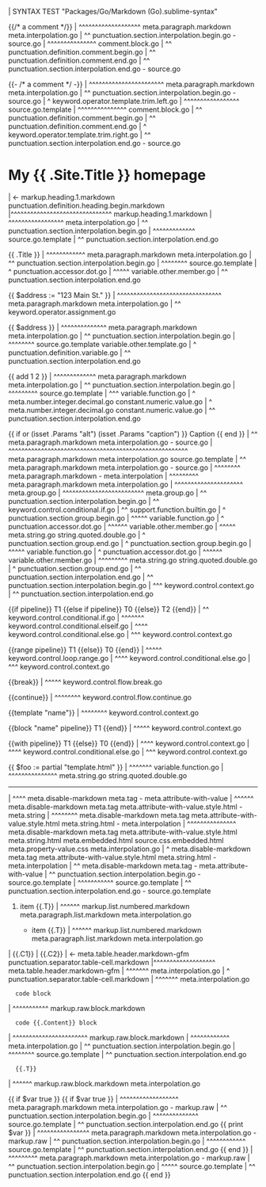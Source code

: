 | SYNTAX TEST "Packages/Go/Markdown (Go).sublime-syntax"

<!-- Comments -->

  {{/* a comment */}}
| ^^^^^^^^^^^^^^^^^^^ meta.paragraph.markdown meta.interpolation.go
| ^^ punctuation.section.interpolation.begin.go - source.go
|   ^^^^^^^^^^^^^^^ comment.block.go
|   ^^ punctuation.definition.comment.begin.go
|                ^^ punctuation.definition.comment.end.go
|                  ^^ punctuation.section.interpolation.end.go - source.go

  {{- /* a comment */ -}}
| ^^^^^^^^^^^^^^^^^^^^^^^ meta.paragraph.markdown meta.interpolation.go
| ^^ punctuation.section.interpolation.begin.go - source.go
|   ^ keyword.operator.template.trim.left.go
|    ^^^^^^^^^^^^^^^^^ source.go.template
|     ^^^^^^^^^^^^^^^ comment.block.go
|     ^^ punctuation.definition.comment.begin.go
|                  ^^ punctuation.definition.comment.end.go
|                     ^ keyword.operator.template.trim.right.go
|                      ^^ punctuation.section.interpolation.end.go - source.go


# My {{ .Site.Title }} homepage
| <- markup.heading.1.markdown punctuation.definition.heading.begin.markdown
|^^^^^^^^^^^^^^^^^^^^^^^^^^^^^^^ markup.heading.1.markdown
|    ^^^^^^^^^^^^^^^^^ meta.interpolation.go
|    ^^ punctuation.section.interpolation.begin.go
|      ^^^^^^^^^^^^^ source.go.template
|                   ^^ punctuation.section.interpolation.end.go

<!-- Predefined Variables -->

  {{ .Title }}
| ^^^^^^^^^^^^ meta.paragraph.markdown meta.interpolation.go
| ^^ punctuation.section.interpolation.begin.go
|   ^^^^^^^^ source.go.template
|    ^ punctuation.accessor.dot.go
|     ^^^^^ variable.other.member.go
|           ^^ punctuation.section.interpolation.end.go

<!-- Local Variables -->

  {{ $address := "123 Main St." }}
| ^^^^^^^^^^^^^^^^^^^^^^^^^^^^^^^^ meta.paragraph.markdown meta.interpolation.go
|             ^^ keyword.operator.assignment.go

  {{ $address }}
| ^^^^^^^^^^^^^^ meta.paragraph.markdown meta.interpolation.go
| ^^ punctuation.section.interpolation.begin.go
|    ^^^^^^^^ source.go.template variable.other.template.go
|    ^ punctuation.definition.variable.go
|             ^^ punctuation.section.interpolation.end.go

<!-- Functions -->

  {{ add 1 2 }}
| ^^^^^^^^^^^^^ meta.paragraph.markdown meta.interpolation.go
| ^^ punctuation.section.interpolation.begin.go
|   ^^^^^^^^^ source.go.template
|    ^^^ variable.function.go
|        ^ meta.number.integer.decimal.go constant.numeric.value.go
|          ^ meta.number.integer.decimal.go constant.numeric.value.go
|            ^^ punctuation.section.interpolation.end.go

<!-- Groups -->

  {{ if or (isset .Params "alt") (isset .Params "caption") }} Caption {{ end }}
| ^^ meta.paragraph.markdown meta.interpolation.go - source.go
|   ^^^^^^^^^^^^^^^^^^^^^^^^^^^^^^^^^^^^^^^^^^^^^^^^^^^^^^^ meta.paragraph.markdown meta.interpolation.go source.go.template
|                                                          ^^ meta.paragraph.markdown meta.interpolation.go - source.go
|                                                             ^^^^^^^^ meta.paragraph.markdown - meta.interpolation
|                                                                     ^^^^^^^^^ meta.paragraph.markdown meta.interpolation.go
|          ^^^^^^^^^^^^^^^^^^^^^ meta.group.go
|                                ^^^^^^^^^^^^^^^^^^^^^^^^^ meta.group.go
| ^^ punctuation.section.interpolation.begin.go
|    ^^ keyword.control.conditional.if.go
|       ^^ support.function.builtin.go
|          ^ punctuation.section.group.begin.go
|           ^^^^^ variable.function.go
|                 ^ punctuation.accessor.dot.go
|                  ^^^^^^ variable.other.member.go
|                         ^^^^^ meta.string.go string.quoted.double.go
|                              ^ punctuation.section.group.end.go
|                                ^ punctuation.section.group.begin.go
|                                 ^^^^^ variable.function.go
|                                       ^ punctuation.accessor.dot.go
|                                        ^^^^^^ variable.other.member.go
|                                               ^^^^^^^^^ meta.string.go string.quoted.double.go
|                                                        ^ punctuation.section.group.end.go
|                                                          ^^ punctuation.section.interpolation.end.go
|                                                                     ^^ punctuation.section.interpolation.begin.go
|                                                                        ^^^ keyword.control.context.go
|                                                                            ^^ punctuation.section.interpolation.end.go

<!-- Keywords -->

{{if pipeline}} T1 {{else if pipeline}} T0 {{else}} T2 {{end}}
| ^^ keyword.control.conditional.if.go
|                    ^^^^^^^ keyword.control.conditional.elseif.go
|                                            ^^^^ keyword.control.conditional.else.go
|                                                        ^^^ keyword.control.context.go

{{range pipeline}} T1 {{else}} T0 {{end}}
| ^^^^^ keyword.control.loop.range.go
|                       ^^^^ keyword.control.conditional.else.go
|                                   ^^^ keyword.control.context.go

{{break}}
| ^^^^^ keyword.control.flow.break.go

{{continue}}
| ^^^^^^^^ keyword.control.flow.continue.go

{{template "name"}}
| ^^^^^^^^ keyword.control.context.go

{{block "name" pipeline}} T1 {{end}}
| ^^^^^ keyword.control.context.go

{{with pipeline}} T1 {{else}} T0 {{end}}
| ^^^^ keyword.control.context.go
|                      ^^^^ keyword.control.conditional.else.go
|                                  ^^^ keyword.control.context.go

<!-- Functions -->

{{ $foo := partial "template.html" }}
|          ^^^^^^^ variable.function.go
|                  ^^^^^^^^^^^^^^^ meta.string.go string.quoted.double.go

<!-- Interpolation in embedded HTML/CSS -->

  <style>
    .class {
      color: {{ .Site.Color }};
|            ^^^^^^^^^^^^^^^^^ source.css.embedded.html meta.property-list.css meta.block.css meta.property-value.css meta.interpolation.go
|            ^^ punctuation.section.interpolation.begin.go - source.go.template
|              ^^^^^^^^^^^^^ source.go.template
|               ^ punctuation.accessor.dot.go
|                ^^^^ variable.other.member.go
|                    ^ punctuation.accessor.dot.go
|                     ^^^^^ variable.other.member.go
|                           ^^ punctuation.section.interpolation.end.go - source.go.template
|                             ^ punctuation.terminator.rule.css
    }
  </style>

  <hr style="color: {{.Site.Color}}"/>
| ^^^^ meta.disable-markdown meta.tag - meta.attribute-with-value
|     ^^^^^^ meta.disable-markdown meta.tag meta.attribute-with-value.style.html - meta.string
|           ^^^^^^^^ meta.disable-markdown meta.tag meta.attribute-with-value.style.html meta.string.html - meta.interpolation
|                   ^^^^^^^^^^^^^^^ meta.disable-markdown meta.tag meta.attribute-with-value.style.html meta.string.html meta.embedded.html source.css.embedded.html meta.property-value.css meta.interpolation.go
|                                  ^ meta.disable-markdown meta.tag meta.attribute-with-value.style.html meta.string.html - meta.interpolation
|                                   ^^ meta.disable-markdown meta.tag - meta.attribute-with-value
|                   ^^ punctuation.section.interpolation.begin.go - source.go.template
|                     ^^^^^^^^^^^ source.go.template
|                                ^^ punctuation.section.interpolation.end.go - source.go.template

<!-- Lists -->

1. item {{.T}}
   |    ^^^^^^ markup.list.numbered.markdown meta.paragraph.list.markdown meta.interpolation.go

   - item {{.T}}
     |    ^^^^^^ markup.list.numbered.markdown meta.paragraph.list.markdown meta.interpolation.go

<!-- Tables -->

| {{.C1}} | {{.C2}}
| <- meta.table.header.markdown-gfm punctuation.separator.table-cell.markdown
|^^^^^^^^^^^^^^^^^^^ meta.table.header.markdown-gfm
| ^^^^^^^ meta.interpolation.go
|         ^ punctuation.separator.table-cell.markdown
|           ^^^^^^^ meta.interpolation.go

<!-- Indented Code Blocks -->

      code block
|     ^^^^^^^^^^^ markup.raw.block.markdown

      code {{.Content}} block
|     ^^^^^^^^^^^^^^^^^^^^^^^ markup.raw.block.markdown
|          ^^^^^^^^^^^^ meta.interpolation.go
|          ^^ punctuation.section.interpolation.begin.go
|            ^^^^^^^^ source.go.template
|                    ^^ punctuation.section.interpolation.end.go

      {{.T}}
|     ^^^^^^ markup.raw.block.markdown meta.interpolation.go

<!-- Indented Statements -->

{{ if $var true }}
    {{ if $var true }}
|   ^^^^^^^^^^^^^^^^^^ meta.paragraph.markdown meta.interpolation.go - markup.raw
|   ^^ punctuation.section.interpolation.begin.go
|     ^^^^^^^^^^^^^^ source.go.template
|                   ^^ punctuation.section.interpolation.end.go
        {{ print $var }}
|       ^^^^^^^^^^^^^^^^ meta.paragraph.markdown meta.interpolation.go - markup.raw
|       ^^ punctuation.section.interpolation.begin.go
|         ^^^^^^^^^^^^ source.go.template
|                     ^^ punctuation.section.interpolation.end.go
    {{ end }}
|   ^^^^^^^^^ meta.paragraph.markdown meta.interpolation.go - markup.raw
|   ^^ punctuation.section.interpolation.begin.go
|     ^^^^^ source.go.template
|          ^^ punctuation.section.interpolation.end.go
{{ end }}
